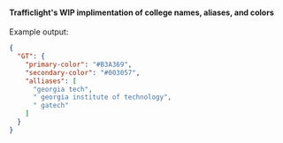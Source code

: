 #### Trafficlight's WIP implimentation of college names, aliases, and colors

Example output:
```json
{
  "GT": {
    "primary-color": "#B3A369",
    "secondary-color": "#003057",
    "alliases": [
      "georgia tech",
      " georgia institute of technology",
      " gatech"
    ]
  }
}
```
